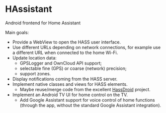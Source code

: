 # HAssistant
Android frontend for Home Assistant

Main goals:
* Provide a WebView to open the HASS user interface.
* Use different URLs depending on network connections, for example use a different URL when connected to the home Wi-Fi.
* Update location data:
  * GPSLogger and OwnCloud API support;
  * selectable fine (GPS) or coarse (network) precision;
  * support zones.
* Display notifications coming from the HASS server.
* Implement native classes and views for HASS elements.
  * Maybe reuse/merge code from the excellent [HassDroid](https://github.com/Maxr1998/home-assistant-Android) project.
* Implement an Android TV UI for home control on the TV.
  * Add Google Assistant support for voice control of home functions (through the app, without the standard Google Assistant integration).
